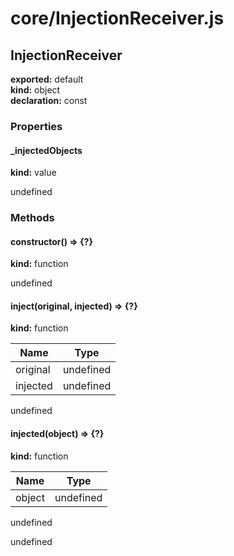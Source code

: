 # core/InjectionReceiver.js  
  
## InjectionReceiver      
  
**exported:** default      
**kind:** object      
**declaration:** const      
### Properties      
  
#### _injectedObjects        
  
**kind:** value        
  
undefined      
### Methods      
  
#### constructor() => {?}        
  
**kind:** function        
  
undefined      
  
#### inject(original, injected) => {?}        
  
**kind:** function        
  
| Name | Type |          
|------|------|          
| original | undefined |        
| injected | undefined |        
  
undefined      
  
#### injected(object) => {?}        
  
**kind:** function        
  
| Name | Type |          
|------|------|          
| object | undefined |        
  
undefined      
  
undefined